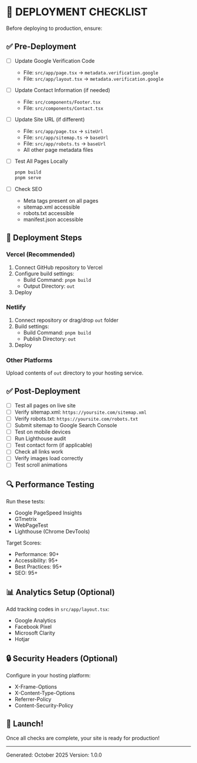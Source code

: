 # 🎯 DEPLOYMENT CHECKLIST

Before deploying to production, ensure:

## ✅ Pre-Deployment

- [ ] Update Google Verification Code
  - File: `src/app/page.tsx` → `metadata.verification.google`
  - File: `src/app/layout.tsx` → `metadata.verification.google`

- [ ] Update Contact Information (if needed)
  - File: `src/components/Footer.tsx`
  - File: `src/components/Contact.tsx`

- [ ] Update Site URL (if different)
  - File: `src/app/page.tsx` → `siteUrl`
  - File: `src/app/sitemap.ts` → `baseUrl`
  - File: `src/app/robots.ts` → `baseUrl`
  - All other page metadata files

- [ ] Test All Pages Locally
  ```bash
  pnpm build
  pnpm serve
  ```

- [ ] Check SEO
  - Meta tags present on all pages
  - sitemap.xml accessible
  - robots.txt accessible
  - manifest.json accessible

## 🚀 Deployment Steps

### Vercel (Recommended)
1. Connect GitHub repository to Vercel
2. Configure build settings:
   - Build Command: `pnpm build`
   - Output Directory: `out`
3. Deploy

### Netlify
1. Connect repository or drag/drop `out` folder
2. Build settings:
   - Build Command: `pnpm build`
   - Publish Directory: `out`
3. Deploy

### Other Platforms
Upload contents of `out` directory to your hosting service.

## ✅ Post-Deployment

- [ ] Test all pages on live site
- [ ] Verify sitemap.xml: `https://yoursite.com/sitemap.xml`
- [ ] Verify robots.txt: `https://yoursite.com/robots.txt`
- [ ] Submit sitemap to Google Search Console
- [ ] Test on mobile devices
- [ ] Run Lighthouse audit
- [ ] Test contact form (if applicable)
- [ ] Check all links work
- [ ] Verify images load correctly
- [ ] Test scroll animations

## 🔍 Performance Testing

Run these tests:
- Google PageSpeed Insights
- GTmetrix
- WebPageTest
- Lighthouse (Chrome DevTools)

Target Scores:
- Performance: 90+
- Accessibility: 95+
- Best Practices: 95+
- SEO: 95+

## 📊 Analytics Setup (Optional)

Add tracking codes in `src/app/layout.tsx`:
- Google Analytics
- Facebook Pixel
- Microsoft Clarity
- Hotjar

## 🔒 Security Headers (Optional)

Configure in your hosting platform:
- X-Frame-Options
- X-Content-Type-Options
- Referrer-Policy
- Content-Security-Policy

## 🎉 Launch!

Once all checks are complete, your site is ready for production!

---

Generated: October 2025
Version: 1.0.0
